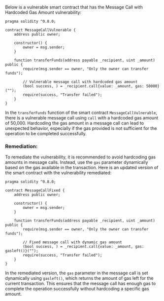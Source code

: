 Below is a vulnerable smart contract that has the Message Call with Hardcoded Gas Amount vulnerability:

```solidity
pragma solidity ^0.8.0;

contract MessageCallVulnerable {
    address public owner;

    constructor() {
        owner = msg.sender;
    }

    function transferFunds(address payable _recipient, uint _amount) public {
        require(msg.sender == owner, "Only the owner can transfer funds");
        
        // Vulnerable message call with hardcoded gas amount
        (bool success, ) = _recipient.call{value: _amount, gas: 50000}("");
        require(success, "Transfer failed");
    }
}
```

In the `transferFunds` function of the smart contract `MessageCallVulnerable`, there is a vulnerable message call using `call` with a hardcoded gas amount of 50,000. Hardcoding the gas amount in a message call can lead to unexpected behavior, especially if the gas provided is not sufficient for the operation to be completed successfully.

### Remediation:

To remediate the vulnerability, it is recommended to avoid hardcoding gas amounts in message calls. Instead, use the `gas` parameter dynamically based on the gas available in the transaction. Here is an updated version of the smart contract with the vulnerability remediated:

```solidity
pragma solidity ^0.8.0;

contract MessageCallFixed {
    address public owner;

    constructor() {
        owner = msg.sender;
    }

    function transferFunds(address payable _recipient, uint _amount) public {
        require(msg.sender == owner, "Only the owner can transfer funds");
        
        // Fixed message call with dynamic gas amount
        (bool success, ) = _recipient.call{value: _amount, gas: gasleft()}("");
        require(success, "Transfer failed");
    }
}
```

In the remediated version, the `gas` parameter in the message call is set dynamically using `gasleft()`, which returns the amount of gas left for the current transaction. This ensures that the message call has enough gas to complete the operation successfully without hardcoding a specific gas amount.